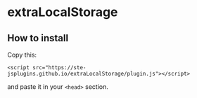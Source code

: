 # extraLocalStorage

## How to install

Copy this:
```
<script src="https://ste-jsplugins.github.io/extraLocalStorage/plugin.js"></script>
```
and paste it in your `<head>` section.
